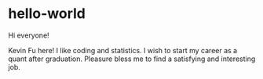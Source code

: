 # hello-world

Hi everyone!

Kevin Fu here! I like coding and statistics. 
I wish to start my career as a quant after graduation.
Pleasure bless me to find a satisfying and interesting job.
